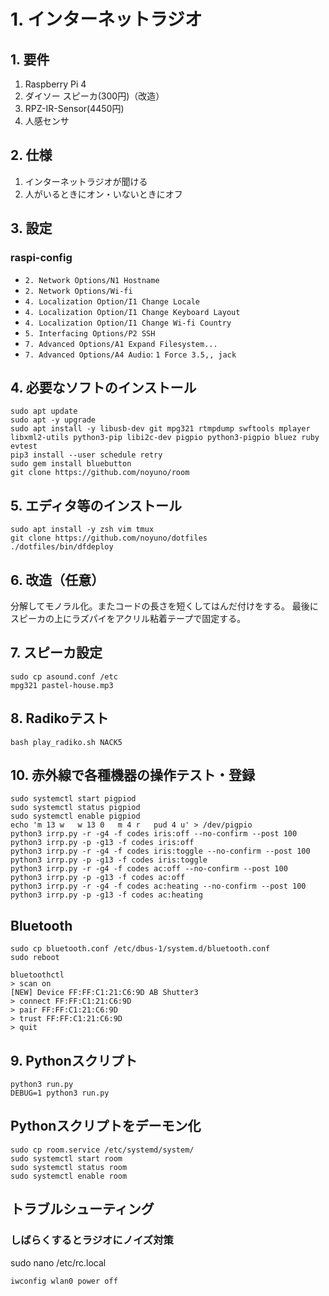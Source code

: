 # 1. インターネットラジオ

## 1. 要件

1. Raspberry Pi 4
2. ダイソー スピーカ(300円)（改造）
5. RPZ-IR-Sensor(4450円)
6. 人感センサ

## 2. 仕様

1. インターネットラジオが聞ける
4. 人がいるときにオン・いないときにオフ

## 3. 設定

### raspi-config

- `2. Network Options/N1 Hostname`
- `2. Network Options/Wi-fi`
- `4. Localization Option/I1 Change Locale`
- `4. Localization Option/I1 Change Keyboard Layout`
- `4. Localization Option/I1 Change Wi-fi Country`
- `5. Interfacing Options/P2 SSH`
- `7. Advanced Options/A1 Expand Filesystem...`
- `7. Advanced Options/A4 Audio`: `1 Force 3.5,, jack`

## 4. 必要なソフトのインストール

~~~
sudo apt update
sudo apt -y upgrade
sudo apt install -y libusb-dev git mpg321 rtmpdump swftools mplayer libxml2-utils python3-pip libi2c-dev pigpio python3-pigpio bluez ruby evtest
pip3 install --user schedule retry
sudo gem install bluebutton
git clone https://github.com/noyuno/room
~~~

## 5. エディタ等のインストール

~~~
sudo apt install -y zsh vim tmux
git clone https://github.com/noyuno/dotfiles
./dotfiles/bin/dfdeploy
~~~


## 6. 改造（任意）

分解してモノラル化。またコードの長さを短くしてはんだ付けをする。
最後にスピーカの上にラズパイをアクリル粘着テープで固定する。


## 7. スピーカ設定

~~~
sudo cp asound.conf /etc
mpg321 pastel-house.mp3
~~~

## 8. Radikoテスト

~~~
bash play_radiko.sh NACK5
~~~

## 10. 赤外線で各種機器の操作テスト・登録

~~~
sudo systemctl start pigpiod
sudo systemctl status pigpiod
sudo systemctl enable pigpiod
echo 'm 13 w   w 13 0   m 4 r   pud 4 u' > /dev/pigpio
python3 irrp.py -r -g4 -f codes iris:off --no-confirm --post 100
python3 irrp.py -p -g13 -f codes iris:off
python3 irrp.py -r -g4 -f codes iris:toggle --no-confirm --post 100
python3 irrp.py -p -g13 -f codes iris:toggle
python3 irrp.py -r -g4 -f codes ac:off --no-confirm --post 100
python3 irrp.py -p -g13 -f codes ac:off
python3 irrp.py -r -g4 -f codes ac:heating --no-confirm --post 100
python3 irrp.py -p -g13 -f codes ac:heating
~~~

## Bluetooth

~~~
sudo cp bluetooth.conf /etc/dbus-1/system.d/bluetooth.conf
sudo reboot
~~~

~~~
bluetoothctl
> scan on
[NEW] Device FF:FF:C1:21:C6:9D AB Shutter3
> connect FF:FF:C1:21:C6:9D
> pair FF:FF:C1:21:C6:9D
> trust FF:FF:C1:21:C6:9D
> quit

~~~



## 9. Pythonスクリプト

~~~
python3 run.py
DEBUG=1 python3 run.py
~~~

## Pythonスクリプトをデーモン化

~~~
sudo cp room.service /etc/systemd/system/
sudo systemctl start room
sudo systemctl status room
sudo systemctl enable room
~~~

## トラブルシューティング

### しばらくするとラジオにノイズ対策

sudo nano /etc/rc.local

~~~
iwconfig wlan0 power off
~~~